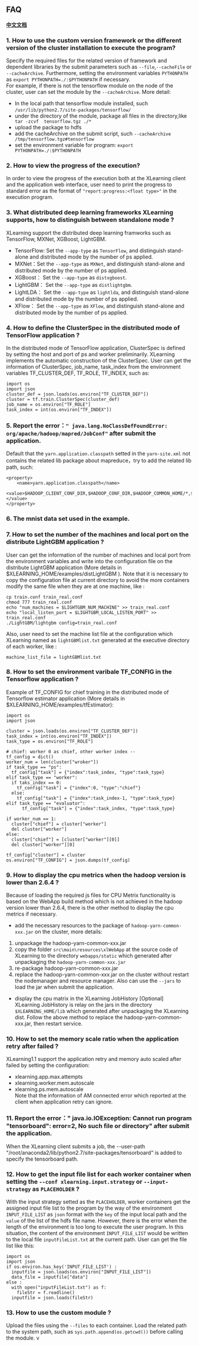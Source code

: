 ## FAQ

[**中文文档**](./faq_cn.md)

### 1. How to use the custom version framework or the different version of the cluster installation to execute the program?  
Specify the required files for the related version of framework and dependent libraries by the submit parameters such as `--file`,`--cacheFile` or `--cacheArchive`. Furthermore, setting the environment variables `PYTHONPATH` as `export PYTHONPATH=./:$PYTHONPATH` if necessary.  
For example, if there is not the tensorflow module on the node of the cluster, user can set the module by the `--cacheArchive`. More detail:   
- In the local path that tensorflow module installed, such `/usr/lib/python2.7/site-packages/tensorflow/`  
- under the directory of the module, package all files in the directory,like ` tar -zcvf  tensorflow.tgz ./*`    
- upload the package to hdfs   
- add the cacheArchive on the submit script, such `--cacheArchive /tmp/tensorflow.tgz#tensorflow`   
- set the environment variable for program: `export PYTHONPATH=./:$PYTHONPATH`  

### 2. How to view the progress of the execution?
In order to view the progress of the execution both at the XLearning client and the application web interface, user need to print the progress to standard error as the format of `"report:progress:<float type>"` in the execution program.  

### 3. What distributed deep learning frameworks XLearning supports, how to distinguish between standalone mode ?    
XLearning support the distributed deep learning framworks such as TensorFlow, MXNet, XGBoost, LightGBM.  
- TensorFlow: Set the `--app-type` as `TensorFlow`, and distinguish stand-alone and distributed mode by the number of ps applied.   
- MXNet：Set the `--app-type` as `MXNet`, and distinguish stand-alone and distributed mode by the number of ps applied.   
- XGBoost： Set the `--app-type` as `distxgboost`.  
- LightGBM： Set the `--app-type` as `distlightgbm`.
- LightLDA： Set the `--app-type` as `lightlda`,  and distinguish stand-alone and distributed mode by the number of ps applied.
- XFlow： Set the `--app-type` as `XFlow`, and distinguish stand-alone and distributed mode by the number of ps applied.

### 4. How to define the ClusterSpec in the distributed mode of TensorFlow application ?  
In the distributed mode of TensorFlow application, ClusterSpec is defined by setting the host and port of ps and worker preliminarily. XLearning implements the automatic construction of the ClusterSpec. User can get the information of ClusterSpec, job\_name, task\_index from the environment variables TF\_CLUSTER\_DEF, TF\_ROLE, TF\_INDEX, such as:  

    import os
    import json
    cluster_def = json.loads(os.environ["TF_CLUSTER_DEF"])
    cluster = tf.train.ClusterSpec(cluster_def)
    job_name = os.environ["TF_ROLE"]
    task_index = int(os.environ["TF_INDEX"])


### 5. Report the error：`" java.lang.NoClassDefFoundError: org/apache/hadoop/mapred/JobConf"` after submit the application.       
Default that the `yarn.application.classpath` setted in the `yarn-site.xml` not contains the related lib package about mapreduce，try to add the related lib path, such:    

    <property>
        <name>yarn.application.classpath</name>    
        <value>$HADOOP_CLIENT_CONF_DIR,$HADOOP_CONF_DIR,$HADOOP_COMMON_HOME/*,$HADOOP_COMMON_HOME/lib/*,$HADOOP_HDFS_HOME/*,$HADOOP_HDFS_HOME/lib/*,$HADOOP_YARN_HOME/*,$HADOOP_YARN_HOME/lib/*,$HADOOP_MAPRED_HOME/*,$HADOOP_MAPRED_HOME/lib/*</value>  
    </property>  


### 6. The mnist data set used in the example.  

### 7. How to set the number of the machines and local port on the distribute LightGBM application ?  
User can get the information of the number of machines and local port from the environment variables and write into the configuration file on the distribute LightGBM application (More details in $XLEARNING_HOME/examples/distLightGBM ). Note that it is necessary to copy the configuration file at current directory to avoid the more containers modify the same file when they are at one machine, like :   

    cp train.conf train_real.conf
    chmod 777 train_real.conf
    echo "num_machines = $LIGHTGBM_NUM_MACHINE" >> train_real.conf
    echo "local_listen_port = $LIGHTGBM_LOCAL_LISTEN_PORT" >> train_real.conf
    ./LightGBM/lightgbm config=train_real.conf


Also, user need to set the machine list file at the configuration which XLearning named as `lightGBMlist.txt` generated at the executive directory of each worker, like :  

    machine_list_file = lightGBMlist.txt


### 8. How to set the environment varibale TF_CONFIG in the Tensorflow application ?  
Example of TF_CONFIG for chief training in the distributed mode of Tensorflow estimator application (More details in $XLEARNING_HOME/examples/tfEstimator):    

    import os
    import json
    
    cluster = json.loads(os.environ["TF_CLUSTER_DEF"])
    task_index = int(os.environ["TF_INDEX"])
    task_type = os.environ["TF_ROLE"]

    # chief: worker 0 as chief, other worker index --
    tf_config = dict()
    worker_num = len(cluster["wroker"])
    if task_type == "ps":
	  tf_config["task"] = {"index":task_index, "type":task_type}
    elif task_type == "worker":
	  if taks_index == 0:
	    tf_config["task"] = {"index":0, "type":"chief"}
	  else:
		tf_config["task"] = {"index":task_index-1, "type":task_type}
	elif task_type == "evaluator":
    	  tf_config["task"] = {"index":task_index, "type":task_type}

    if worker_num == 1:
	  cluster["chief"] = cluster["worker"]
	  del cluster["worker"]
    else:
	  cluster["chief"] = [cluster["worker"][0]]
	  del cluster["worker"][0]

    tf_config["cluster"] = cluster
    os.environ["TF_CONFIG"] = json.dumps(tf_config)
  

### 9. How to display the cpu metrics when the hadoop version is lower than 2.6.4 ?   

Because of loading the required js files for CPU Metrix functionality is based on the WebApp build method which is not achieved in the hadoop version lower than 2.6.4, there is the other method to display the cpu metrics if necessary.   
- add the necessary resources to the package of `hadoop-yarn-common-xxx.jar` on the cluster, more details:  
1) unpackage the hadoop-yarn-common-xxx.jar  
2) copy the folder `src\main\resources\xlWebApp` at the source code of XLearning to the directory `webapps/static` which generated after unpackaging the `hadoop-yarn-common-xxx.jar`  
3) re-package hadoop-yarn-common-xxx.jar  
4) replace the hadoop-yarn-common-xxx.jar on the cluster without restart the nodemanager and resource manager. Also can use the `--jars` to load the jar when submit the application.  
- display the cpu matrix in the XLearning JobHistory [Optional]  
XLearning JobHistory is relay on the jars in the directory `$XLEARNING_HOME/lib` which generated after unpackaging the XLearning dist. Follow the above method to replace the hadoop-yarn-common-xxx.jar, then restart service.  


### 10. How to set the memory scale ratio when the application retry after failed ?  
XLearning1.1 support the application retry and memory auto scaled after failed by setting the configuration:  
- xlearning.app.max.attempts  
- xlearning.worker.mem.autoscale  
- xlearning.ps.mem.autoscale  
Note that the information of AM connected error which reported at the client when application retry can ignore. 

### 11. Report the error：" java.io.IOException: Cannot run program "tensorboard": error=2, No such file or directory" after submit the application.       
When the XLearning client submits a job, the --user-path "/root/anaconda2/lib/python2.7/site-packages/tensorboard" is added to specify the tensorboard path.

### 12. How to get the input file list for each worker container when setting the `--conf xlearning.input.strategy` or `--input-strategy` as `PLACEHOLDER` ?
With the input strategy setted as the `PLACEHOLDER`, worker containers get the assigned input file list to the program by the way of the environment `INPUT_FILE_LIST` as `json` format with the `key` of the input local path and the `value` of the list of the hdfs file name. However, there is the error when the length of the environment is too long to execute the user program. In this situation, the content of the environment `INPUT_FILE_LIST` would be written to the local file `inputFileList.txt` at the current path.
User can get the file list like this:

    import os
    import json
    if os.environ.has_key('INPUT_FILE_LIST') :
      inputfile = json.loads(os.environ["INPUT_FILE_LIST"])
      data_file = inputfile["data"]
    else :
      with open("inputFileList.txt") as f:
        fileStr = f.readline()
      inputfile = json.loads(fileStr)


### 13. How to use the custom module ?
Upload the files using the `--files` to each container. Load the related path to the system path, such as `sys.path.append(os.getcwd())` before calling the module.  v